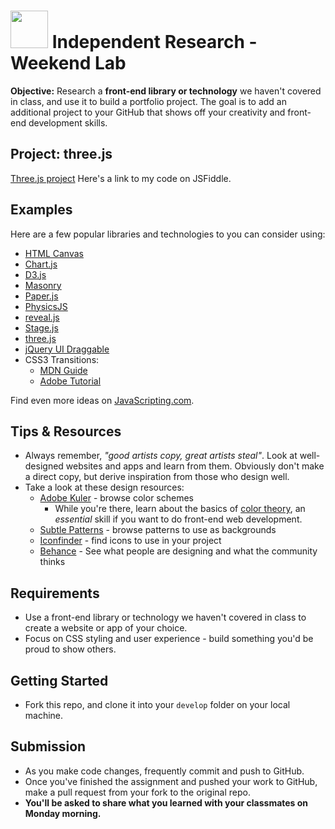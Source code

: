# <img src="https://cloud.githubusercontent.com/assets/7833470/10899314/63829980-8188-11e5-8cdd-4ded5bcb6e36.png" height="60"> Independent Research - Weekend Lab

**Objective:** Research a **front-end library or technology** we haven't covered in class, and use it to build a portfolio project. The goal is to add an additional project to your GitHub that shows off your creativity and front-end development skills.

## Project: three.js

[Three.js project](http://jsfiddle.net/fek9ddg5/297/) Here's a link to my code on JSFiddle.



## Examples

Here are a few popular libraries and technologies to you can consider using:

* <a href="https://developer.mozilla.org/en-US/docs/Web/Guide/HTML/Canvas_tutorial" target="_blank">HTML Canvas</a>
* <a href="http://www.chartjs.org" target="_blank">Chart.js</a>
* <a href="http://d3js.org" target="_blank">D3.js</a>
* <a href="http://masonry.desandro.com" target="_blank">Masonry</a>
* <a href="http://paperjs.org" target="_blank">Paper.js</a>
* <a href="http://wellcaffeinated.net/PhysicsJS" target="_blank">PhysicsJS</a>
* <a href="http://lab.hakim.se/reveal-js" target="_blank">reveal.js</a>
* <a href="http://piqnt.com/stage.js" target="_blank">Stage.js</a>
* <a href="http://threejs.org" target="_blank">three.js</a>
* <a href="https://jqueryui.com/draggable" target="_blank">jQuery UI Draggable</a>
* CSS3 Transitions:
  * <a href="https://developer.mozilla.org/en-US/docs/Web/Guide/CSS/Using_CSS_transitions" target="_blank">MDN Guide</a>
  * <a href="http://www.adobe.com/devnet/html5/articles/using-css3-transitions-a-comprehensive-guide.html" target="_blank">Adobe Tutorial</a>

Find even more ideas on <a href="http://www.javascripting.com/?sort=rating" target="_blank">JavaScripting.com</a>.

## Tips & Resources

* Always remember, *"good artists copy, great artists steal"*. Look at well-designed websites and apps and learn from them. Obviously don't make a direct copy, but derive inspiration from those who design well.
* Take a look at these design resources:
  * <a href="https://kuler.adobe.com" target="_blank">Adobe Kuler</a> - browse color schemes
    * While you're there, learn about the basics of <a href="http://webdesign.tutsplus.com/articles/an-introduction-to-color-theory-for-web-designers--webdesign-1437" target="_blank">color theory</a>, an *essential* skill if you want to do front-end web development.
  * <a href="http://subtlepatterns.com" target="_blank">Subtle Patterns</a> - browse patterns to use as backgrounds
  * <a href="https://www.iconfinder.com" target="_blank">Iconfinder</a> - find icons to use in your project
  * <a href="https://www.behance.net/search?field=102" target="_blank">Behance</a> - See what people are designing and what the community thinks

## Requirements

* Use a front-end library or technology we haven't covered in class to create a website or app of your choice.
* Focus on CSS styling and user experience - build something you'd be proud to show others.

## Getting Started

* Fork this repo, and clone it into your `develop` folder on your local machine.

## Submission

* As you make code changes, frequently commit and push to GitHub.
* Once you've finished the assignment and pushed your work to GitHub, make a pull request from your fork to the original repo.
* **You'll be asked to share what you learned with your classmates on Monday morning.**
